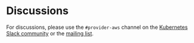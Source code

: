 # Discussions

For discussions, please use the `#provider-aws` channel on the [Kubernetes Slack community](https://kubernetes.slack.com/) or the [mailing list](https://groups.google.com/forum/#!forum/aws-service-operator-user/).
